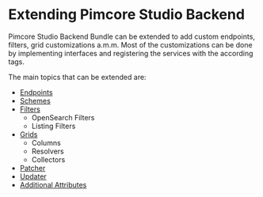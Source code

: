 # Extending Pimcore Studio Backend

Pimcore Studio Backend Bundle can be extended to add custom endpoints, filters, grid customizations a.m.m. 
Most of the customizations can be done by implementing interfaces and registering the services with the according tags.

The main topics that can be extended are:
- [Endpoints](01_Endpoints.md)
- [Schemes](#Schemas)
- [Filters](#Filters)
  - OpenSearch Filters
  - Listing Filters
- [Grids](#Grids)
  - Columns
  - Resolvers
  - Collectors
- [Patcher](#Patcher)
- [Updater](#Updater)
- [Additional Attributes](#Additional-Attributes)